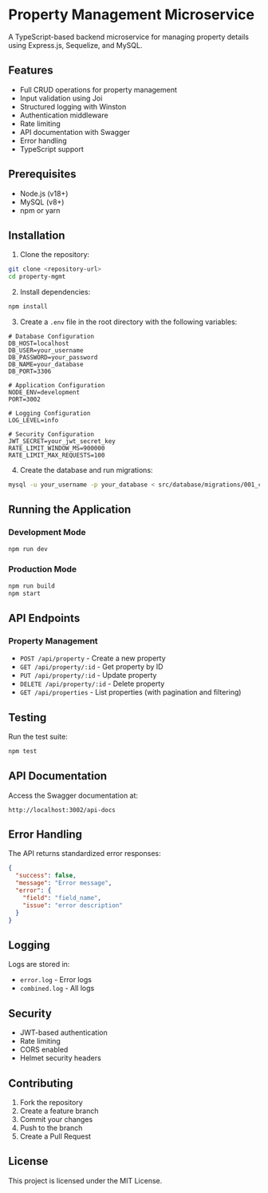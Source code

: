 # Property Management Microservice

A TypeScript-based backend microservice for managing property details using Express.js, Sequelize, and MySQL.

## Features

- Full CRUD operations for property management
- Input validation using Joi
- Structured logging with Winston
- Authentication middleware
- Rate limiting
- API documentation with Swagger
- Error handling
- TypeScript support

## Prerequisites

- Node.js (v18+)
- MySQL (v8+)
- npm or yarn

## Installation

1. Clone the repository:
```bash
git clone <repository-url>
cd property-mgmt
```

2. Install dependencies:
```bash
npm install
```

3. Create a `.env` file in the root directory with the following variables:
```env
# Database Configuration
DB_HOST=localhost
DB_USER=your_username
DB_PASSWORD=your_password
DB_NAME=your_database
DB_PORT=3306

# Application Configuration
NODE_ENV=development
PORT=3002

# Logging Configuration
LOG_LEVEL=info

# Security Configuration
JWT_SECRET=your_jwt_secret_key
RATE_LIMIT_WINDOW_MS=900000
RATE_LIMIT_MAX_REQUESTS=100
```

4. Create the database and run migrations:
```bash
mysql -u your_username -p your_database < src/database/migrations/001_create_property_table.sql
```

## Running the Application

### Development Mode
```bash
npm run dev
```

### Production Mode
```bash
npm run build
npm start
```

## API Endpoints

### Property Management

- `POST /api/property` - Create a new property
- `GET /api/property/:id` - Get property by ID
- `PUT /api/property/:id` - Update property
- `DELETE /api/property/:id` - Delete property
- `GET /api/properties` - List properties (with pagination and filtering)

## Testing

Run the test suite:
```bash
npm test
```

## API Documentation

Access the Swagger documentation at:
```
http://localhost:3002/api-docs
```

## Error Handling

The API returns standardized error responses:

```json
{
  "success": false,
  "message": "Error message",
  "error": {
    "field": "field_name",
    "issue": "error description"
  }
}
```

## Logging

Logs are stored in:
- `error.log` - Error logs
- `combined.log` - All logs

## Security

- JWT-based authentication
- Rate limiting
- CORS enabled
- Helmet security headers

## Contributing

1. Fork the repository
2. Create a feature branch
3. Commit your changes
4. Push to the branch
5. Create a Pull Request

## License

This project is licensed under the MIT License. 